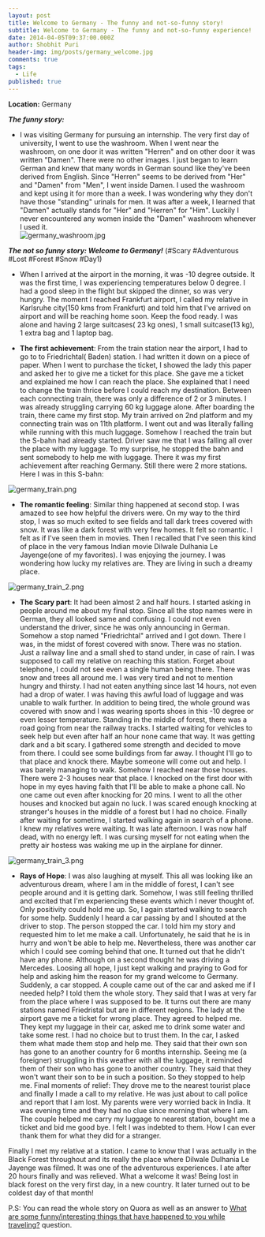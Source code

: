 ```yaml
---
layout: post
title: Welcome to Germany - The funny and not-so-funny story!
subtitle: Welcome to Germany - The funny and not-so-funny experience!
date: 2014-04-05T09:37:00.000Z
author: Shobhit Puri
header-img: img/posts/germany_welcome.jpg
comments: true
tags:
  - Life
published: true
---
```

**Location:** Germany

**_The funny story:_**

- I was visiting Germany for pursuing an internship. The very first day of university, I went to use the washroom. When I went near the washroom, on one door it was written "Herren" and on other door it was written "Damen". There were no other images. I just began to learn German and knew that many words in German sound like they've been derived from English. Since "Herren" seems to be derived from "Her" and "Damen" from "Men", I went inside Damen. I used the washroom and kept using it for more than a week. I was wondering why they don't have those "standing" urinals for men. It was after a week, I learned that "Damen" actually stands for "Her" and "Herren" for "Him". Luckily I never encountered any women inside the "Damen" washroom whenever I used it.         
![germany_washroom.jpg]({{site.baseurl}}/img/posts/germany_washroom.jpg)

_**The not so funny story: Welcome to Germany!**_
(#Scary #Adventurous #Lost #Forest #Snow #Day1)

- When I arrived at the airport in the morning, it was -10 degree outside. It was the first time, I was experiencing temperatures below 0 degree. I had a good sleep in the flight but skipped the dinner, so was very hungry. The moment I reached Frankfurt airport, I called my relative in Karlsruhe city(150 kms from Frankfurt) and told him that I've arrived on airport and will be reaching home soon. Keep the food ready. I was alone and having 2 large suitcases( 23 kg ones), 1 small suitcase(13 kg), 1 extra bag and 1 laptop bag.

- **The first achievement**: From the train station near the airport, I had to go to to Friedrichtal( Baden) station. I had written it down on a piece of paper. When I went to purchase the ticket, I showed the lady this paper and asked her to give me a ticket for this place. She gave me a ticket and explained me how I can reach the place. She explained that I need to change the train thrice before I could reach my destination. Between each connecting train, there was only a difference of 2 or 3 minutes. I was already struggling carrying 60 kg luggage alone. After boarding the train, there came my first stop. My train arrived on 2nd platform and my connecting train was on 11th platform. I went out and was literally falling while running with this much luggage. Somehow I reached the train but the S-bahn had already started. Driver saw me that I was falling all over the place with my luggage. To my surprise, he stopped the bahn and sent somebody to help me with luggage. There it was my first achievement after reaching Germany. Still there were 2 more stations. Here I was in this S-bahn:

![germany_train.png]({{site.baseurl}}/img/posts/germany_train.png)


- **The romantic feeling**:  Similar thing happened at second stop. I was amazed to see how helpful the drivers were. On my way to the third stop, I was so much exited to see fields and tall dark trees covered with snow. It was like a dark forest with very few homes. It felt so romantic. I felt as if I've seen them in movies. Then I recalled that I've seen this kind of place in the very famous Indian movie Dilwale Dulhania Le Jayenge(one of my favorites). I was enjoying the journey. I was wondering how lucky my relatives are. They are living in such a dreamy place.    

![germany_train_2.png]({{site.baseurl}}/img/posts/germany_train_2.png)


- **The Scary part**: It had been almost 2 and half hours. I  started asking in people around me about my final stop. Since all the stop names were in German, they all looked same and confusing. I could not even understand the driver, since he was only announcing in German. Somehow a stop named "Friedrichtal" arrived and I got down. There I was, in the midst of forest covered with snow. There was no station. Just a railway line and a small shed to stand under, in case of rain. I was supposed to call my relative on reaching this station. Forget about telephone, I could not see even a single human being there. There was snow and trees all around me. I was very tired and not to mention hungry and thirsty. I had not eaten anything since last 14 hours, not even had a drop of water. I was having this awful load of luggage and was unable to walk further. In addition to being tired, the whole ground was covered with snow and I was wearing sports shoes in this -10 degree or even lesser temperature. Standing in the middle of forest, there was a road going from near the railway tracks. I started waiting for vehicles to seek help but even after half an hour none came that way. It was getting dark and a bit scary. I gathered some strength and decided to move from there. I could see some buildings from far away. I thought I'll go to that place and knock there. Maybe someone will come out and help. I was barely managing to walk. Somehow I reached near those houses. There were 2-3 houses near that place. I knocked on the first door with hope in my eyes having faith that I'll be able to make a phone call. No one came out even after knocking for 20 mins. I went to all the other houses and knocked but again no luck. I was scared enough knocking at stranger's houses in the middle of a forest but I had no choice. Finally after waiting for sometime, I started walking again in search of a phone. I knew my relatives were waiting. It was late afternoon. I was now half dead, with no energy left. I was cursing myself for not eating when the pretty air hostess was waking me up in the airplane for dinner.   

![germany_train_3.png]({{site.baseurl}}/img/posts/germany_train_3.png)


- **Rays of Hope**: I was also laughing at myself. This all was looking like an adventurous dream, where I am in the middle of forest, I can't see people around and it is getting dark. Somehow, I was still feeling thrilled and excited that I'm experiencing these events which I never thought of. Only positivity could hold me up. So, I again started walking to search for some help. Suddenly I heard a car passing by and I shouted at the driver to stop. The person stopped the car. I told him my story and requested him to let me make a call. Unfortunately, he said that he is in hurry and won't be able to help me. Nevertheless, there was another car which I could see coming behind that one. It turned out that he didn't have any phone. Although on a second thought he was driving a Mercedes. Loosing all hope, I just kept walking and praying to God for help and asking him the reason for my grand welcome to Germany. Suddenly, a car stopped. A couple came out of the car and asked me if I needed help? I told them the whole story. They said that I was at very far from the place where I was supposed to be. It turns out there are many stations named Friedristal but are in different regions. The lady at the airport gave me a ticket for wrong place. They agreed to helped me. They kept my luggage in their car, asked me to drink some water and take some rest. I had no choice but to trust them. In the car, I asked them what made them stop and help me. They said that their own son has gone to an another country for 6 months internship. Seeing me (a foreigner) struggling in this weather with all the luggage, it reminded them of their son who has gone to another country. They said that they won't want their son to be in such a position. So they stopped to help me.
Final moments of relief: They drove me to the nearest tourist place and finally I made a call to my relative. He was just about to call police and report that I am lost. My parents were very worried back in India. It was evening time and they had no clue since morning that where I am. The couple helped me carry my luggage to nearest station, bought me a ticket and bid me good bye. I felt I was indebted to them. How I can ever thank them for what they did for a stranger.

Finally I met my relative at a station. I came to know that I was actually in the Black Forest throughout and its really the place where Dilwale Dulhania Le Jayenge was filmed. It was one of the adventurous experiences. I ate after 20 hours finally and was relieved. What a welcome it was! Being lost in black forest on the very first day, in a new country. It later turned out to be coldest day of that month!

P.S: You can read the whole story on Quora as well as an answer to [What are some funny/interesting things that have happened to you while traveling?](https://www.quora.com/What-are-some-funny-interesting-things-that-have-happened-to-you-while-traveling/answer/Shobhit-Puri?srid=37Tt) question.